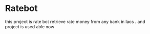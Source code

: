 # Ratebot
this project is rate bot retrieve rate money from any bank in laos . and project is used able now
